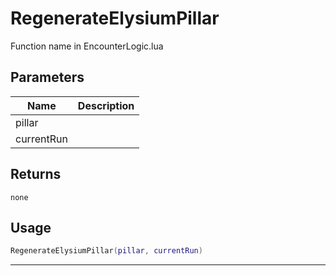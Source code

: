 # RegenerateElysiumPillar

Function name in EncounterLogic.lua

## Parameters

| Name       | Description |
| ---------- | ----------- |
| pillar     |             |
| currentRun |             |

## Returns

`none`

## Usage

```lua
RegenerateElysiumPillar(pillar, currentRun)
```

---
